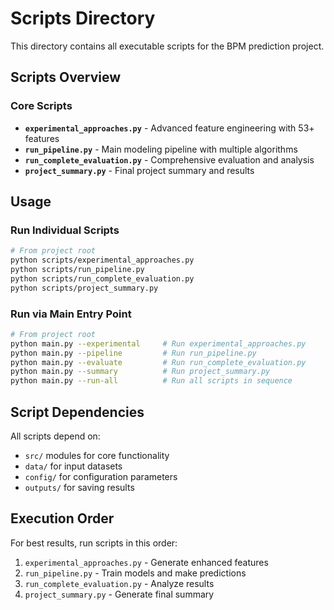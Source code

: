 # Scripts Directory

This directory contains all executable scripts for the BPM prediction project.

## Scripts Overview

### Core Scripts
- **`experimental_approaches.py`** - Advanced feature engineering with 53+ features
- **`run_pipeline.py`** - Main modeling pipeline with multiple algorithms
- **`run_complete_evaluation.py`** - Comprehensive evaluation and analysis
- **`project_summary.py`** - Final project summary and results

## Usage

### Run Individual Scripts
```bash
# From project root
python scripts/experimental_approaches.py
python scripts/run_pipeline.py
python scripts/run_complete_evaluation.py
python scripts/project_summary.py
```

### Run via Main Entry Point
```bash
# From project root
python main.py --experimental     # Run experimental_approaches.py
python main.py --pipeline         # Run run_pipeline.py
python main.py --evaluate         # Run run_complete_evaluation.py
python main.py --summary          # Run project_summary.py
python main.py --run-all          # Run all scripts in sequence
```

## Script Dependencies

All scripts depend on:
- `src/` modules for core functionality
- `data/` for input datasets
- `config/` for configuration parameters
- `outputs/` for saving results

## Execution Order

For best results, run scripts in this order:
1. `experimental_approaches.py` - Generate enhanced features
2. `run_pipeline.py` - Train models and make predictions
3. `run_complete_evaluation.py` - Analyze results
4. `project_summary.py` - Generate final summary

